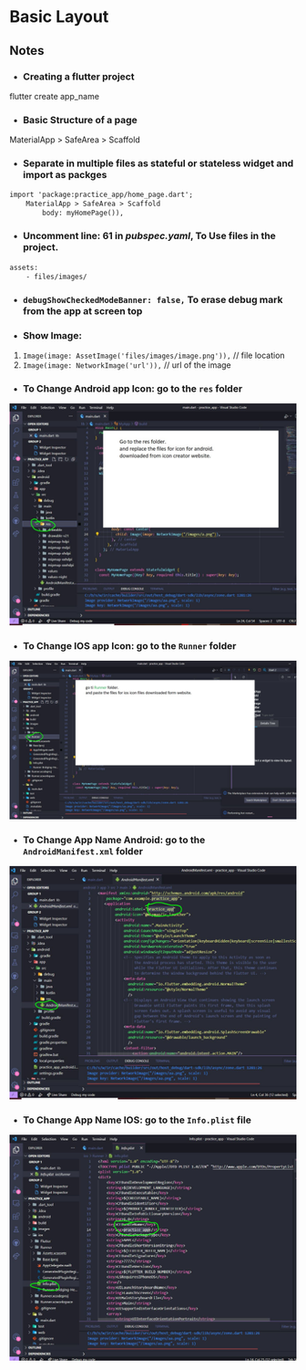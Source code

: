# Basic Layout

## Notes
 - ### Creating a flutter project 
flutter create app_name
 - ### Basic Structure of a page
MaterialApp > SafeArea > Scaffold
 - ### Separate in multiple files as stateful or stateless widget and import as packges
```
import 'package:practice_app/home_page.dart';
    MaterialApp > SafeArea > Scaffold
        body: myHomePage()),
```
 - ### Uncomment line: 61 in *pubspec.yaml*, To Use files in the project.
```
assets:
    - files/images/
```
 - ### `debugShowCheckedModeBanner: false,` To erase debug mark from the app at screen top

 - ### Show Image:
 1.  `Image(image: AssetImage('files/images/image.png')),` // file location
 2.  `Image(image: NetworkImage('url')),` //  url of the image

 - ### To Change Android app Icon: go to the `res` folder

![Change Icon Android](files/images/ChangeApp_IconAndroid.JPG)

 - ### To Change IOS app Icon: go to the `Runner` folder

![Change Icon IOS](files/images/ChangeApp_Icon_IOS.JPG)


 - ### To Change App Name Android: go to the `AndroidManifest.xml` folder

![Change App Name Android](files/images/ChangeAppNameAndroid.JPG)

 - ### To Change App Name IOS: go to the `Info.plist` file

![Change App Name IOS](files/images/ChangeAppNameIOS.JPG)

